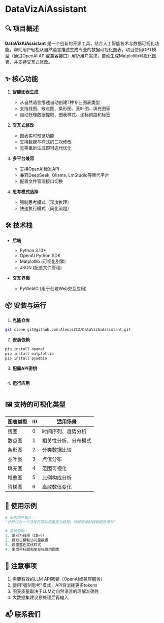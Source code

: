 # DataVizAiAssistant

## 🔍 项目概述

**DataVizAiAssistant** 是一个创新的开源工具，结合人工智能技术与数据可视化功能，帮助用户轻松从自然语言描述生成专业的数据可视化图表。项目使用GPT模型（通过OpenAI API或兼容接口）解析用户需求，自动生成Matplotlib可视化图表，并支持交互式修改。

## ✨ 核心功能

1. **智能图表生成**
   - 从自然语言描述自动创建7种专业图表类型
   - 支持线图、散点图、条形图、茎叶图、填充图等
   - 自动处理数据提取、图表样式、坐标刻度和标签

2. **交互式修改**
   - 图表实时预览功能
   - 支持数据与样式的二次修改
   - 无需重新生成即可迭代优化

3. **多平台兼容**
   - 支持OpenAI标准API
   - 兼容DeepSeek, Ollama, LmStudio等替代平台
   - 配置文件管理接口切换

4. **思考模式选择**
   - 强制思考模式（深度推理）
   - 快速执行模式（简化流程）

## 🛠️ 技术栈

- **后端**
  - Python 3.10+
  - OpenAI Python SDK
  - Matplotlib (可视化引擎)
  - JSON (配置文件管理)

- **交互界面**
  - PyWebIO (用于创建Web交互应用)

## 📦 安装与运行

1. **克隆仓库**
```bash
git clone git@github.com:AlexisZ12/DataVizAiAssistant.git
```

2. **安装依赖**
```bash
pip install opanai
pip install matplotlib
pip install pywebio
```

3. **配置API密钥**
```bash

```

4. **运行应用**
```bash

```

## 🖼️ 支持的可视化类型

| 图表类型 | ID | 适用场景 |
|----------|----|----------|
| 线图 | 0 | 时间序列、趋势分析 |
| 散点图 | 1 | 相关性分析、分布模式 |
| 条形图 | 2 | 分类数据比较 |
| 茎叶图 | 3 | 点值分布 |
| 填充图 | 4 | 范围可视化 |
| 堆叠图 | 5 | 比例构成分析 |
| 阶梯图 | 6 | 离散数值变化 |

## 🧭 使用示例

```python
# 示例用户输入：
"分析过去一个月每日网站流量变化趋势，访问高峰时段有明显增长"

# 系统自动：
1. 识别为线图（ID=0）
2. 提取日期和访问量数据
3. 设置蓝色实线样式
4. 生成带标题和坐标标签的图表
```

## 🛑 注意事项

1. 需要有效的LLM API密钥（OpenAI或兼容服务）
2. 使用"强制思考"模式，API将消耗更多tokens
3. 图表质量取决于LLM对自然语言的理解准确性
4. 大数据集建议预处理后再输入

## 📬 联系我们

